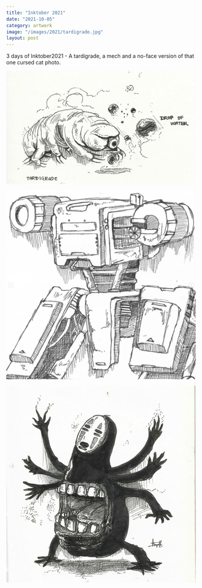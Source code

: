 ```yaml
---
title: "Inktober 2021"
date: "2021-10-05"
category: artwork
image: "/images/2021/tardigrade.jpg"
layout: post
---
```


3 days of Inktober2021 - A tardigrade, a mech and a no-face version of that one cursed cat photo.

<p align="center">
<img src='/images/2021/tardigrade.png' alt='tardigrade'>
</p>

<p align="center">
<img src='/images/2021/mech.png' alt='mech'>
</p>

<p align="center">
<img src='/images/2021/noface.png' alt='noface'>
</p>